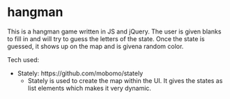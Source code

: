 # hangman
This is a hangman game written in JS and jQuery. The user is given blanks to fill in and will try to guess the letters of the state.
Once the state is guessed, it shows up on the map and is givena  random color.

Tech used:

<ul>
<li>Stately: https://github.com/mobomo/stately
<ul>
<li>
Stately is used to create the map within the UI. It gives the states as list elements which makes it very dynamic.</li></ul></li>

